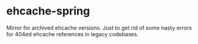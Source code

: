 # ehcache-spring
Mirror for archived ehcache versions. Just to get rid of some nasty errors for 404ed ehcache references in legacy codebases.
